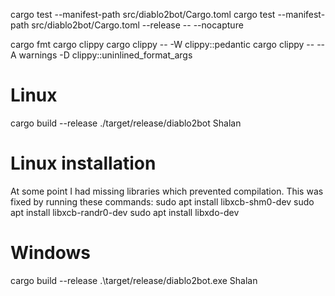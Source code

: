 cargo test --manifest-path src/diablo2bot/Cargo.toml
cargo test --manifest-path src/diablo2bot/Cargo.toml --release -- --nocapture

cargo fmt
cargo clippy
cargo clippy -- -W clippy::pedantic
cargo clippy -- --A warnings -D clippy::uninlined_format_args

# Linux
cargo build --release
./target/release/diablo2bot Shalan

# Linux installation
At some point I had missing libraries which prevented compilation. This was fixed by running these commands:
sudo apt install libxcb-shm0-dev
sudo apt install libxcb-randr0-dev
sudo apt install libxdo-dev

# Windows
cargo build --release
.\target/release/diablo2bot.exe Shalan
